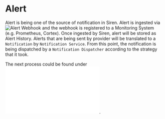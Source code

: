 # Alert

Alert is being one of the source of notification in Siren. Alert is ingested via ![Alert Webhook](../apis/siren-service-create-alerts.api.mdx) and the webhook is registered to a Monitoring System (e.g. Prometheus, Cortex).
Once ingested by Siren, alert will be stored as Alert History. Alerts that are being sent by provider will be translated to a `Notification` by `Notification Service`. From this point, the notification is being dispatched by a `Notification Dispatcher` according to the strategy that it took.

The next process could be found under ![Notification](./notification.md).
